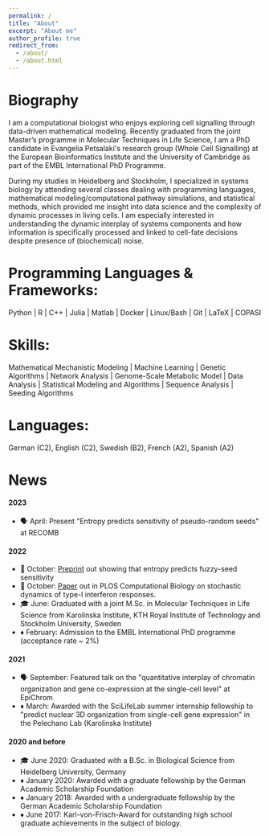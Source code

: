 ```yaml
---
permalink: /
title: "About"
excerpt: "About me"
author_profile: true
redirect_from: 
  - /about/
  - /about.html
---
```


Biography
======

I am a computational biologist who enjoys exploring cell signalling through data-driven mathematical modeling. Recently graduated from the joint Master’s programme in Molecular Techniques in Life Science, I am a PhD candidate in Evangelia Petsalaki's research group (Whole Cell Signalling) at the European Bioinformatics Institute and the University of Cambridge as part of the EMBL International PhD Programme.

During my studies in Heidelberg and Stockholm, I specialized in systems biology by attending several classes dealing with programming languages, mathematical modeling/computational pathway simulations, and statistical methods, which provided me insight into data science and the complexity of dynamic processes in living cells. I am especially interested in understanding the dynamic interplay of systems components and how information is specifically processed and linked to cell-fate decisions despite presence of (biochemical) noise.

Programming Languages & Frameworks:
======

Python | R | C++ | Julia | Matlab | Docker | Linux/Bash | Git | LaTeX | COPASI

Skills:
======

Mathematical Mechanistic Modeling | Machine Learning | Genetic Algorithms | Network Analysis | Genome-Scale Metabolic Model | Data Analysis | Statistical Modeling and Algorithms | Sequence Analysis | Seeding Algorithms

Languages:
======
German (C2), English (C2), Swedish (B2), French (A2), Spanish (A2)


News
======

#### 2023 ####
- 🗣️ April: Present "Entropy predicts sensitivity of pseudo-random seeds" at RECOMB

#### 2022 ####
- 🌱 October: [Preprint](https://www.biorxiv.org/content/10.1101/2022.10.13.512198) out showing that entropy predicts fuzzy-seed sensitivity
- 🌱 October: [Paper](https://journals.plos.org/ploscompbiol/article?id=10.1371/journal.pcbi.1010623) out in PLOS Computational Biology on stochastic dynamics of type-I interferon responses.
- 🎓 June: Graduated with a joint M.Sc. in Molecular Techniques in Life Science from Karolinska Institute, KTH Royal Institute of Technology and Stockholm University, Sweden
- ♦️ February: Admission to the EMBL International PhD programme (acceptance rate ~ 2%)

#### 2021 ####

- 🗣 September: Featured talk on the "quantitative interplay of chromatin organization and gene co-expression at the single-cell level" at EpiChrom
- ♦️ March: Awarded with the SciLifeLab summer internship fellowship to "predict nuclear 3D organization from single-cell gene expression" in the Pelechano Lab (Karolinska Institute)

#### 2020 and before ####

- 🎓 June 2020: Graduated with a B.Sc. in Biological Science from Heidelberg University, Germany
- ♦️ January 2020: Awarded with a graduate fellowship by the German Academic Scholarship Foundation
- ♦️ January 2018: Awarded with a undergraduate fellowship by the German Academic Scholarship Foundation
- ♦ June 2017: Karl-von-Frisch-Award for outstanding high school graduate achievements in the subject of biology.

<!-- This is the front page of a website that is powered by the [academicpages template](https://github.com/academicpages/academicpages.github.io) and hosted on GitHub pages. [GitHub pages](https://pages.github.com) is a free service in which websites are built and hosted from code and data stored in a GitHub repository, automatically updating when a new commit is made to the respository. This template was forked from the [Minimal Mistakes Jekyll Theme](https://mmistakes.github.io/minimal-mistakes/) created by Michael Rose, and then extended to support the kinds of content that academics have: publications, talks, teaching, a portfolio, blog posts, and a dynamically-generated CV. You can fork [this repository](https://github.com/academicpages/academicpages.github.io) right now, modify the configuration and markdown files, add your own PDFs and other content, and have your own site for free, with no ads! An older version of this template powers my own personal website at [stuartgeiger.com](http://stuartgeiger.com), which uses [this Github repository](https://github.com/staeiou/staeiou.github.io).

<!--A data-driven personal website
======
Like many other Jekyll-based GitHub Pages templates, academicpages makes you separate the website's content from its form. The content & metadata of your website are in structured markdown files, while various other files constitute the theme, specifying how to transform that content & metadata into HTML pages. You keep these various markdown (.md), YAML (.yml), HTML, and CSS files in a public GitHub repository. Each time you commit and push an update to the repository, the [GitHub pages](https://pages.github.com/) service creates static HTML pages based on these files, which are hosted on GitHub's servers free of charge.

Many of the features of dynamic content management systems (like Wordpress) can be achieved in this fashion, using a fraction of the computational resources and with far less vulnerability to hacking and DDoSing. You can also modify the theme to your heart's content without touching the content of your site. If you get to a point where you've broken something in Jekyll/HTML/CSS beyond repair, your markdown files describing your talks, publications, etc. are safe. You can rollback the changes or even delete the repository and start over -- just be sure to save the markdown files! Finally, you can also write scripts that process the structured data on the site, such as [this one](https://github.com/academicpages/academicpages.github.io/blob/master/talkmap.ipynb) that analyzes metadata in pages about talks to display [a map of every location you've given a talk](https://academicpages.github.io/talkmap.html).

Getting started
======
1. Register a GitHub account if you don't have one and confirm your e-mail (required!)
1. Fork [this repository](https://github.com/academicpages/academicpages.github.io) by clicking the "fork" button in the top right. 
1. Go to the repository's settings (rightmost item in the tabs that start with "Code", should be below "Unwatch"). Rename the repository "[your GitHub username].github.io", which will also be your website's URL.
1. Set site-wide configuration and create content & metadata (see below -- also see [this set of diffs](http://archive.is/3TPas) showing what files were changed to set up [an example site](https://getorg-testacct.github.io) for a user with the username "getorg-testacct")
1. Upload any files (like PDFs, .zip files, etc.) to the files/ directory. They will appear at https://[your GitHub username].github.io/files/example.pdf.  
1. Check status by going to the repository settings, in the "GitHub pages" section

Site-wide configuration
------
The main configuration file for the site is in the base directory in [_config.yml](https://github.com/academicpages/academicpages.github.io/blob/master/_config.yml), which defines the content in the sidebars and other site-wide features. You will need to replace the default variables with ones about yourself and your site's github repository. The configuration file for the top menu is in [_data/navigation.yml](https://github.com/academicpages/academicpages.github.io/blob/master/_data/navigation.yml). For example, if you don't have a portfolio or blog posts, you can remove those items from that navigation.yml file to remove them from the header. 

Create content & metadata
------
For site content, there is one markdown file for each type of content, which are stored in directories like _publications, _talks, _posts, _teaching, or _pages. For example, each talk is a markdown file in the [_talks directory](https://github.com/academicpages/academicpages.github.io/tree/master/_talks). At the top of each markdown file is structured data in YAML about the talk, which the theme will parse to do lots of cool stuff. The same structured data about a talk is used to generate the list of talks on the [Talks page](https://academicpages.github.io/talks), each [individual page](https://academicpages.github.io/talks/2012-03-01-talk-1) for specific talks, the talks section for the [CV page](https://academicpages.github.io/cv), and the [map of places you've given a talk](https://academicpages.github.io/talkmap.html) (if you run this [python file](https://github.com/academicpages/academicpages.github.io/blob/master/talkmap.py) or [Jupyter notebook](https://github.com/academicpages/academicpages.github.io/blob/master/talkmap.ipynb), which creates the HTML for the map based on the contents of the _talks directory).

**Markdown generator**

I have also created [a set of Jupyter notebooks](https://github.com/academicpages/academicpages.github.io/tree/master/markdown_generator
) that converts a CSV containing structured data about talks or presentations into individual markdown files that will be properly formatted for the academicpages template. The sample CSVs in that directory are the ones I used to create my own personal website at stuartgeiger.com. My usual workflow is that I keep a spreadsheet of my publications and talks, then run the code in these notebooks to generate the markdown files, then commit and push them to the GitHub repository.

How to edit your site's GitHub repository
------
Many people use a git client to create files on their local computer and then push them to GitHub's servers. If you are not familiar with git, you can directly edit these configuration and markdown files directly in the github.com interface. Navigate to a file (like [this one](https://github.com/academicpages/academicpages.github.io/blob/master/_talks/2012-03-01-talk-1.md) and click the pencil icon in the top right of the content preview (to the right of the "Raw | Blame | History" buttons). You can delete a file by clicking the trashcan icon to the right of the pencil icon. You can also create new files or upload files by navigating to a directory and clicking the "Create new file" or "Upload files" buttons. 

Example: editing a markdown file for a talk
![Editing a markdown file for a talk](/images/editing-talk.png)

For more info
------
More info about configuring academicpages can be found in [the guide](https://academicpages.github.io/markdown/). The [guides for the Minimal Mistakes theme](https://mmistakes.github.io/minimal-mistakes/docs/configuration/) (which this theme was forked from) might also be helpful.

